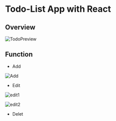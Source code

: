 # Todo-List App with React
## Overview

![TodoPreview](https://user-images.githubusercontent.com/8447473/93746183-cf100580-fc48-11ea-8817-0167b7f34b09.gif)


## Function

- Add 

![Add](https://user-images.githubusercontent.com/8447473/93747177-6f1a5e80-fc4a-11ea-8f46-8f4f127770a0.jpg)


- Edit 

![edit1](https://user-images.githubusercontent.com/8447473/93747914-84dc5380-fc4b-11ea-9bb1-716e3537a5c3.jpg)

![edit2](https://user-images.githubusercontent.com/8447473/93747920-873ead80-fc4b-11ea-9875-8030be210125.jpg)


- Delet
 
